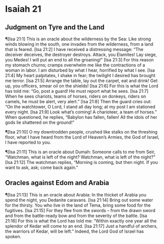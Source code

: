 # Isaiah 21

## Judgment on Tyre and the Land
¶[Isa 21:1] This is an oracle about the wilderness by the Sea: Like strong winds blowing in the south, one invades from the wilderness, from a land that is feared.
[Isa 21:2] I have received a distressing message: “The deceiver deceives, the destroyer destroys. Attack, you Elamites! Lay siege, you Medes! I will put an end to all the groaning!”
[Isa 21:3] For this reason my stomach churns; cramps overwhelm me like the contractions of a woman in labor. I am disturbed by what I hear, horrified by what I see.
[Isa 21:4] My heart palpitates, I shake in fear; the twilight I desired has brought me terror.
[Isa 21:5] Arrange the table, lay out the carpet, eat and drink! Get up, you officers, smear oil on the shields!
[Isa 21:6] For this is what the Lord has told me: “Go, post a guard! He must report what he sees.
[Isa 21:7] When he sees chariots, teams of horses, riders on donkeys, riders on camels, he must be alert, very alert.”
[Isa 21:8] Then the guard cries out: “On the watchtower, O Lord, I stand all day long; at my post I am stationed every night.
[Isa 21:9] Look what’s coming! A charioteer, a team of horses.” When questioned, he replies, “Babylon has fallen, fallen! All the idols of her gods lie shattered on the ground!”

¶[Isa 21:10] O my downtrodden people, crushed like stalks on the threshing floor, what I have heard from the Lord of Heaven’s Armies, the God of Israel, I have reported to you.

¶[Isa 21:11] This is an oracle about Dumah: Someone calls to me from Seir, “Watchman, what is left of the night? Watchman, what is left of the night?”
[Isa 21:12] The watchman replies, “Morning is coming, but then night. If you want to ask, ask; come back again.”

## Oracles against Edom and Arabia
¶[Isa 21:13] This is an oracle about Arabia: In the thicket of Arabia you spend the night, you Dedanite caravans.
[Isa 21:14] Bring out some water for the thirsty. You who live in the land of Tema, bring some food for the fugitives.
[Isa 21:15] For they flee from the swords – from the drawn sword and from the battle-ready bow and from the severity of the battle.
[Isa 21:16] For this is what the Lord has told me: “Within exactly one year all the splendor of Kedar will come to an end.
[Isa 21:17] Just a handful of archers, the warriors of Kedar, will be left.” Indeed, the Lord God of Israel has spoken.
